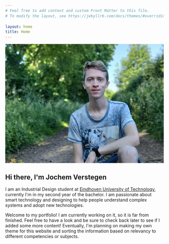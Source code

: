 ```yaml
---
# Feel free to add content and custom Front Matter to this file.
# To modify the layout, see https://jekyllrb.com/docs/themes/#overriding-theme-defaults

layout: home
title: Home
---
```


![Cover Image](assets/personal-image.png)

## Hi there, I'm Jochem Verstegen
I am an Industrial Design student at [Eindhoven University of Technology](https://www.tue.nl/en/our-university/departments/industrial-design/), currently I'm in my second year of the bachelor. I am passionate about smart technology and designing to help people understand complex systems and adopt new technologies.

Welcome to my portfolio! I am currently working on it, so it is far from finished. Feel free to have a look and be sure to check back later to see if I added some more content! Eventually, I'm planning on making my own theme for this website and sorting the information based on relevancy to different competencies or subjects.